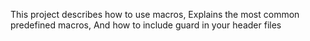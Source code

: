 This project describes how to use macros,
Explains the most common predefined macros,
And how to include guard in your header files
